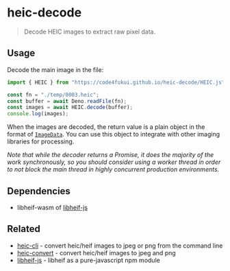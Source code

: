 # heic-decode

> Decode HEIC images to extract raw pixel data.

## Usage

Decode the main image in the file:

```javascript
import { HEIC } from "https://code4fukui.github.io/heic-decode/HEIC.js";

const fn = "./temp/0003.heic";
const buffer = await Deno.readFile(fn);
const images = await HEIC.decode(buffer);
console.log(images);
```

When the images are decoded, the return value is a plain object in the format of [`ImageData`](https://developer.mozilla.org/en-US/docs/Web/API/ImageData). You can use this object to integrate with other imaging libraries for processing.

_Note that while the decoder returns a Promise, it does the majority of the work synchronously, so you should consider using a worker thread in order to not block the main thread in highly concurrent production environments._

## Dependencies

* libheif-wasm of [libheif-js](https://code4fukui.github.io/libheif-js/)

## Related

* [heic-cli](https://github.com/catdad-experiments/heic-cli) - convert heic/heif images to jpeg or png from the command line
* [heic-convert](https://github.com/catdad-experiments/heic-convert) - convert heic/heif images to jpeg and png
* [libheif-js](https://github.com/catdad-experiments/libheif-js) - libheif as a pure-javascript npm module

